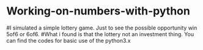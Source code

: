 # Working-on-numbers-with-python
#I  simulated a simple lottery game. Just to see the possible opportunity win 5of6 or 6of6. 
#What i found is that the lottery not an investment thing. You can find the codes for basic use of the python3.x

